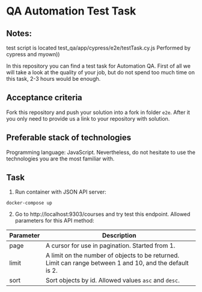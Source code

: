 # QA Automation Test Task

## Notes:
test script is located test_qa/app/cypress/e2e/testTask.cy.js 
Performed by cypress and myown))

In this repository you can find a test task for Automation QA.
First of all we will take a look at the quality of your job, but do not spend too much time on this task, 2-3 hours would be enough.

## Acceptance criteria

Fork this repository and push your solution into a fork in folder `e2e`. After it you only need to provide us a link to your repository with solution.

## Preferable stack of technologies

Programming language: JavaScript. Nevertheless, do not hesitate to use the technologies you are the most familiar with.

## Task

1. Run container with JSON API server:
```
docker-compose up
```
2. Go to http://localhost:9303/courses and try test this endpoint. Allowed parameters for this API method:

Parameter|Description
---|---
page|A cursor for use in pagination. Started from 1.
limit|A limit on the number of objects to be returned. Limit can range between 1 and 10, and the default is 2.
sort|Sort objects by id. Allowed values `asc` and `desc`.
